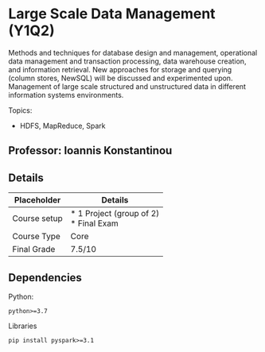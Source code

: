 # Large Scale Data Management (Y1Q2)
Methods and techniques for database design and management, operational data management and 
transaction processing, data warehouse creation, and information retrieval. 
New approaches for storage and querying (column stores, NewSQL) will be discussed and 
experimented upon. Management of large scale structured and unstructured data in different 
information systems environments.

Topics:
* HDFS, MapReduce, Spark

## Professor: Ioannis Konstantinou

## Details
| Placeholder    | Details                                     | 
|----------------|---------------------------------------------|
| Course setup   | * 1 Project (group of 2) <br/> * Final Exam | 
| Course Type    | Core                                        | 
| Final Grade    | 7.5/10                                      | 

## Dependencies

Python:
```
python>=3.7
```
Libraries
```
pip install pyspark>=3.1
```